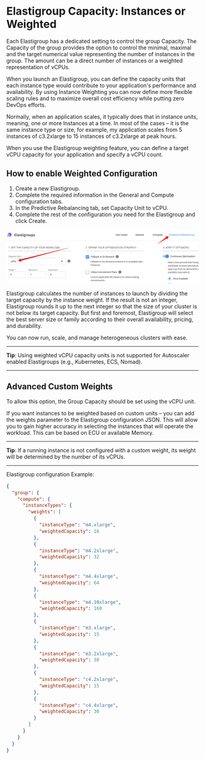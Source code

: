 # Elastigroup Capacity: Instances or Weighted

Each Elastigroup has a dedicated setting to control the group Capacity. The Capacity of the group provides the option to control the minimal, maximal and the target numerical value representing the number of instances in the group. The amount can be a direct number of instances or a weighted representation of vCPUs.

When you launch an Elastigroup, you can define the capacity units that each instance type would contribute to your application's performance and availability. By using Instance Weighting you can now define more flexible scaling rules and to maximize overall cost efficiency while putting zero DevOps efforts.

Normally, when an application scales, it typically does that in instance units, meaning, one or more Instances at a time. In most of the cases – it is the same instance type or size, for example, my application scales from 5 instances of c3.2xlarge to 15 instances of c3.2xlarge at peak hours.

When you use the Elastigroup weighting feature, you can define a target vCPU capacity for your application and specify a vCPU count.

## How to enable Weighted Configuration

1. Create a new Elastigroup.
2. Complete the required information in the General and Compute configuration tabs.
3. In the Predictive Rebalancing tab, set Capacity Unit to vCPU.
4. Complete the rest of the configuration you need for the Elastigroup and click Create.

<img src="/elastigroup/_media/corefeatures-capacity-01-a.png" />

Elastigroup calculates the number of instances to launch by dividing the target capacity by the instance weight. If the result is not an integer, Elastigroup rounds it up to the next integer so that the size of your cluster is not below its target capacity. But first and foremost, Elastigroup will select the best server size or family according to their overall availability, pricing, and durability.

You can now run, scale, and manage heterogeneous clusters with ease.

---
**Tip**: Using weighted vCPU capacity units is not supported for Autoscaler enabled Elastigroups (e.g., Kubernetes, ECS, Nomad).

---

## Advanced Custom Weights

To allow this option, the Group Capacity should be set using the vCPU unit.

If you want instances to be weighted based on custom units – you can add the weights parameter to the Elastigroup configuration JSON. This will allow you to gain higher accuracy in selecting the instances that will operate the workload. This can be based on ECU or available Memory.

---
**Tip**: If a running instance is not configured with a custom weight, its weight will be determined by the number of its vCPUs.

---

Elastigroup configuration Example:

```json
{
  "group": {
    "compute": {
      "instanceTypes": {
        "weights": [
          {
            "instanceType": "m4.xlarge",
            "weightedCapacity": 16
          },
          {
            "instanceType": "m4.2xlarge",
            "weightedCapacity": 32
          },
          {
            "instanceType": "m4.4xlarge",
            "weightedCapacity": 64
          },
          {
            "instanceType": "m4.10xlarge",
            "weightedCapacity": 160
          },
          {
            "instanceType": "m3.xlarge",
            "weightedCapacity": 15
          },
          {
            "instanceType": "m3.2xlarge",
            "weightedCapacity": 30
          },
          {
            "instanceType": "c4.2xlarge",
            "weightedCapacity": 15
          },
          {
            "instanceType": "c4.4xlarge",
            "weightedCapacity": 30
          }
        ]
      }
    }
  }
}
```
